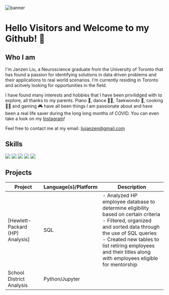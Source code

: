 
![banner](https://user-images.githubusercontent.com/100324759/160724836-27e36609-8d51-44ed-80d5-b97435cf2c2e.png)

#  Hello Visitors and Welcome to my Github! 👋

## Who I am 

I'm Janzen Liu, a Neuroscience graduate from the University of Toronto that has found a passion for identifying solutions in data driven problems and their applications to real world scenarios. I'm currently residing in Toronto and acitvely looking for opportunities in the field.

I have found many interests and hobbies that I have been privilidged with to explore, all thanks to my parents. Piano 🎹, dance 🕺🏽, Taekwondo 🥋, cooking 👨‍🍳 and gaming 🎮 have all been things I am passionate about and have been a real life saver during the long long months of COVID. You can even take a look on my [Instagram](https://www.instagram.com/janzenliu/)!

Feel free to contact me at my email: liujanzen@gmail.com

## Skills
<img src="https://img.shields.io/badge/Python-FFD43B?style=for-the-badge&logo=python&logoColor=blue" /> <img src="https://img.shields.io/badge/Pandas-2C2D72?style=for-the-badge&logo=pandas&logoColor=white" /> <img src="https://img.shields.io/badge/Microsoft_Excel-217346?style=for-the-badge&logo=microsoft-excel&logoColor=white" /> <img src='https://img.shields.io/badge/Jupyter-F37626.svg?&style=for-the-badge&logo=Jupyter&logoColor=white' /> <img src="https://img.shields.io/badge/MySQL-005C84?style=for-the-badge&logo=mysql&logoColor=white" />


 ## Projects
 
| Project  | Language(s)/Platform | Description |
| ------------- | ------------- | ------------- |
| [Hewlett-Packard (HP) Analysis]  | SQL  | - Analyzed HP employee database to determine eligibility based on certain criteria <br /> - Filtered, organized and sorted data through the use of SQL queries <br /> - Created new tables to list retiring employees and their titles along with employees eligible for mentorship |
| School District Analysis | Python/Jupyter |  |
